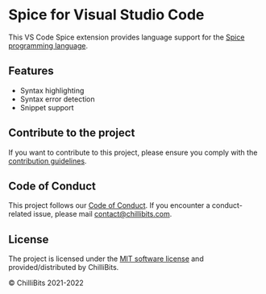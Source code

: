 # Spice for Visual Studio Code
This VS Code Spice extension provides language support for the [Spice programming language](https://www.spicelang.com).

## Features
- Syntax highlighting
- Syntax error detection
- Snippet support

## Contribute to the project
If you want to contribute to this project, please ensure you comply with the [contribution guidelines](https://github.com/spicelang/vscode-spice/blob/main/CONTRIBUTING.md).

## Code of Conduct
This project follows our [Code of Conduct](https://github.com/spicelang/vscode-spice/blob/main/CODE_OF_CONDUCT.md). If you encounter a conduct-related issue, please mail [contact@chillibits.com](mailto:contact@chillibits.com).

## License
The project is licensed under the [MIT software license](https://github.com/spicelang/vscode-spice/blob/main/LICENSE) and provided/distributed by ChilliBits.

© ChilliBits 2021-2022